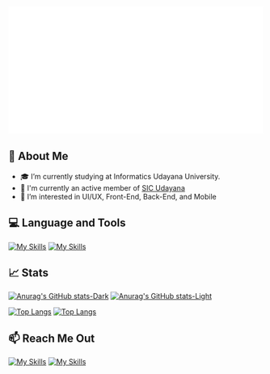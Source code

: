 ![MasterHead](https://github.com/agungmahadana/agungmahadana/blob/main/readme.svg)

## 🤵 About Me
- 🎓 I’m currently studying at Informatics Udayana University.
- 👥 I'm currently an active member of [SIC Udayana](https://github.com/SIC-Unud)
- 👀 I’m interested in UI/UX, Front-End, Back-End, and Mobile

## 💻 Language and Tools
[![My Skills](https://skillicons.dev/icons?i=c,python,java,html,css,js,react,bootstrap,kotlin,mysql)](https://skillicons.dev)
[![My Skills](https://skillicons.dev/icons?i=figma,ps,pr,ae,vscode,idea,androidstudio,git,github)](https://skillicons.dev)

<!-- ## 🖼Example of Work -->

## 📈 Stats
[![Anurag's GitHub stats-Dark](https://github-readme-stats.vercel.app/api?username=agungmahadana&show_icons=true&theme=vue-dark#gh-dark-mode-only)](https://github.com/agungmahadana/github-readme-stats#gh-dark-mode-only)
[![Anurag's GitHub stats-Light](https://github-readme-stats.vercel.app/api?username=agungmahadana&show_icons=true&theme=vue-vue#gh-light-mode-only)](https://github.com/agungmahadana/github-readme-stats#gh-light-mode-only)

[![Top Langs](https://github-readme-stats.vercel.app/api/top-langs/?username=agungmahadana&layout=compact&theme=vue-dark#gh-dark-mode-only)](https://github.com/agungmahadana/github-readme-stats#gh-dark-mode-only)
[![Top Langs](https://github-readme-stats.vercel.app/api/top-langs/?username=agungmahadana&layout=compact&theme=vue#gh-light-mode-only)](https://github.com/agungmahadana/github-readme-stats#gh-light-mode-only)

## 📫 Reach Me Out
[![My Skills](https://skillicons.dev/icons?i=instagram)](https://www.instagram.com/agungmahadana_/)
[![My Skills](https://skillicons.dev/icons?i=linkedin)](https://www.linkedin.com/in/agungmahadana/)

